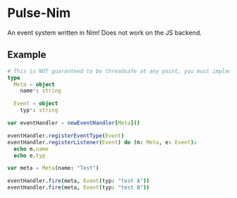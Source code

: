 # Pulse-Nim
An event system written in Nim! Does not work on the JS backend.

## Example
```nim
# This is NOT guaranteed to be threadsafe at any point, you must implement the appropriate measures yourself!
type
  Meta = object
    name*: string

  Event = object
    typ*: string

var eventHandler = newEventHandler[Meta]()

eventHandler.registerEventType(Event)
eventHandler.registerListener(Event) do (m: Meta, e: Event):
  echo m.name
  echo e.typ

var meta = Meta(name: "Test")

eventHandler.fire(meta, Event(typ: "test A"))
eventHandler.fire(meta, Event(typ: "test B"))
```